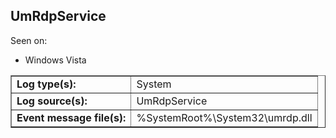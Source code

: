 ## UmRdpService

Seen on:
* Windows Vista

<table border="1" class="docutils">
  <tbody>
    <tr>
      <td><b>Log type(s):</b></td>
      <td>System</td>
    </tr>
    <tr>
      <td><b>Log source(s):</b></td>
      <td>UmRdpService</td>
    </tr>
    <tr>
      <td><b>Event message file(s):</b></td>
      <td>%SystemRoot%\System32\umrdp.dll</td>
    </tr>
  </tbody>
</table>

&nbsp;

